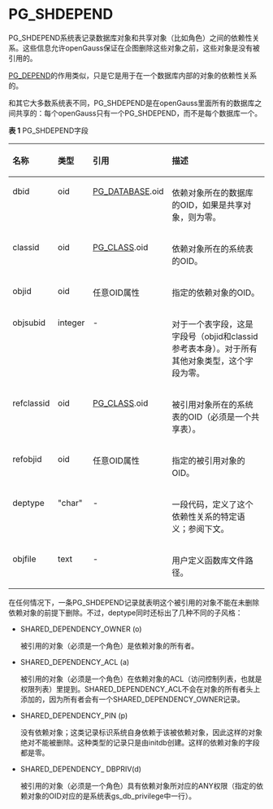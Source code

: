 # PG\_SHDEPEND

PG\_SHDEPEND系统表记录数据库对象和共享对象（比如角色）之间的依赖性关系。这些信息允许openGauss保证在企图删除这些对象之前，这些对象是没有被引用的。

[PG\_DEPEND](PG_DEPEND.md)的作用类似，只是它是用于在一个数据库内部的对象的依赖性关系的。

和其它大多数系统表不同，PG\_SHDEPEND是在openGauss里面所有的数据库之间共享的：每个openGauss只有一个PG\_SHDEPEND，而不是每个数据库一个。

**表 1**  PG\_SHDEPEND字段

<a name="zh-cn_topic_0283137157_zh-cn_topic_0237122314_zh-cn_topic_0059778501_t27b085e89ebd42c68d65b01fceaf8a4c"></a>
<table><thead align="left"><tr id="zh-cn_topic_0283137157_zh-cn_topic_0237122314_zh-cn_topic_0059778501_r8417af7187e34e1ca9a59650aae99fd6"><th class="cellrowborder" valign="top" width="15.229999999999999%" id="mcps1.2.5.1.1"><p id="zh-cn_topic_0283137157_zh-cn_topic_0237122314_zh-cn_topic_0059778501_a851db343909b4c108175e472aa7f6104"><a name="zh-cn_topic_0283137157_zh-cn_topic_0237122314_zh-cn_topic_0059778501_a851db343909b4c108175e472aa7f6104"></a><a name="zh-cn_topic_0283137157_zh-cn_topic_0237122314_zh-cn_topic_0059778501_a851db343909b4c108175e472aa7f6104"></a>名称</p>
</th>
<th class="cellrowborder" valign="top" width="12.590000000000002%" id="mcps1.2.5.1.2"><p id="zh-cn_topic_0283137157_zh-cn_topic_0237122314_zh-cn_topic_0059778501_a7d6c53bb50fc448aafa03c3f29d11a82"><a name="zh-cn_topic_0283137157_zh-cn_topic_0237122314_zh-cn_topic_0059778501_a7d6c53bb50fc448aafa03c3f29d11a82"></a><a name="zh-cn_topic_0283137157_zh-cn_topic_0237122314_zh-cn_topic_0059778501_a7d6c53bb50fc448aafa03c3f29d11a82"></a>类型</p>
</th>
<th class="cellrowborder" valign="top" width="21.73%" id="mcps1.2.5.1.3"><p id="zh-cn_topic_0283137157_zh-cn_topic_0237122314_zh-cn_topic_0059778501_a0da30404906d49e2828ce5bf41995ad4"><a name="zh-cn_topic_0283137157_zh-cn_topic_0237122314_zh-cn_topic_0059778501_a0da30404906d49e2828ce5bf41995ad4"></a><a name="zh-cn_topic_0283137157_zh-cn_topic_0237122314_zh-cn_topic_0059778501_a0da30404906d49e2828ce5bf41995ad4"></a>引用</p>
</th>
<th class="cellrowborder" valign="top" width="50.449999999999996%" id="mcps1.2.5.1.4"><p id="zh-cn_topic_0283137157_zh-cn_topic_0237122314_zh-cn_topic_0059778501_a29f6b37d24834a8c814b78cd618f1a6f"><a name="zh-cn_topic_0283137157_zh-cn_topic_0237122314_zh-cn_topic_0059778501_a29f6b37d24834a8c814b78cd618f1a6f"></a><a name="zh-cn_topic_0283137157_zh-cn_topic_0237122314_zh-cn_topic_0059778501_a29f6b37d24834a8c814b78cd618f1a6f"></a>描述</p>
</th>
</tr>
</thead>
<tbody><tr id="zh-cn_topic_0283137157_zh-cn_topic_0237122314_zh-cn_topic_0059778501_r955991789291496ba218378120e7296b"><td class="cellrowborder" valign="top" width="15.229999999999999%" headers="mcps1.2.5.1.1 "><p id="zh-cn_topic_0283137157_zh-cn_topic_0237122314_zh-cn_topic_0059778501_af8bf6085242d49b7916d2441987cc22b"><a name="zh-cn_topic_0283137157_zh-cn_topic_0237122314_zh-cn_topic_0059778501_af8bf6085242d49b7916d2441987cc22b"></a><a name="zh-cn_topic_0283137157_zh-cn_topic_0237122314_zh-cn_topic_0059778501_af8bf6085242d49b7916d2441987cc22b"></a>dbid</p>
</td>
<td class="cellrowborder" valign="top" width="12.590000000000002%" headers="mcps1.2.5.1.2 "><p id="zh-cn_topic_0283137157_zh-cn_topic_0237122314_zh-cn_topic_0059778501_ad05c04b79f634a169cd213e84195baee"><a name="zh-cn_topic_0283137157_zh-cn_topic_0237122314_zh-cn_topic_0059778501_ad05c04b79f634a169cd213e84195baee"></a><a name="zh-cn_topic_0283137157_zh-cn_topic_0237122314_zh-cn_topic_0059778501_ad05c04b79f634a169cd213e84195baee"></a>oid</p>
</td>
<td class="cellrowborder" valign="top" width="21.73%" headers="mcps1.2.5.1.3 "><p id="zh-cn_topic_0283137157_zh-cn_topic_0237122314_zh-cn_topic_0059778501_a40ff5c957a3e4fc59572bb4625ec3329"><a name="zh-cn_topic_0283137157_zh-cn_topic_0237122314_zh-cn_topic_0059778501_a40ff5c957a3e4fc59572bb4625ec3329"></a><a name="zh-cn_topic_0283137157_zh-cn_topic_0237122314_zh-cn_topic_0059778501_a40ff5c957a3e4fc59572bb4625ec3329"></a><a href="PG_DATABASE.md">PG_DATABASE</a>.oid</p>
</td>
<td class="cellrowborder" valign="top" width="50.449999999999996%" headers="mcps1.2.5.1.4 "><p id="zh-cn_topic_0283137157_zh-cn_topic_0237122314_zh-cn_topic_0059778501_a8aa5ec846bac4d07bbd9165f40c8d81a"><a name="zh-cn_topic_0283137157_zh-cn_topic_0237122314_zh-cn_topic_0059778501_a8aa5ec846bac4d07bbd9165f40c8d81a"></a><a name="zh-cn_topic_0283137157_zh-cn_topic_0237122314_zh-cn_topic_0059778501_a8aa5ec846bac4d07bbd9165f40c8d81a"></a>依赖对象所在的数据库的OID，如果是共享对象，则为零。</p>
</td>
</tr>
<tr id="zh-cn_topic_0283137157_zh-cn_topic_0237122314_zh-cn_topic_0059778501_r5c689fb4174b4aed85f6ff7b445b2121"><td class="cellrowborder" valign="top" width="15.229999999999999%" headers="mcps1.2.5.1.1 "><p id="zh-cn_topic_0283137157_zh-cn_topic_0237122314_zh-cn_topic_0059778501_a6a6b446e7cef42168c1c662330f83f7b"><a name="zh-cn_topic_0283137157_zh-cn_topic_0237122314_zh-cn_topic_0059778501_a6a6b446e7cef42168c1c662330f83f7b"></a><a name="zh-cn_topic_0283137157_zh-cn_topic_0237122314_zh-cn_topic_0059778501_a6a6b446e7cef42168c1c662330f83f7b"></a>classid</p>
</td>
<td class="cellrowborder" valign="top" width="12.590000000000002%" headers="mcps1.2.5.1.2 "><p id="zh-cn_topic_0283137157_zh-cn_topic_0237122314_zh-cn_topic_0059778501_ab4a2d3c02b524ecb955182ec8b2aa9bd"><a name="zh-cn_topic_0283137157_zh-cn_topic_0237122314_zh-cn_topic_0059778501_ab4a2d3c02b524ecb955182ec8b2aa9bd"></a><a name="zh-cn_topic_0283137157_zh-cn_topic_0237122314_zh-cn_topic_0059778501_ab4a2d3c02b524ecb955182ec8b2aa9bd"></a>oid</p>
</td>
<td class="cellrowborder" valign="top" width="21.73%" headers="mcps1.2.5.1.3 "><p id="zh-cn_topic_0283137157_zh-cn_topic_0237122314_zh-cn_topic_0059778501_ad7b21d3be2064bf885bdd347f3473e67"><a name="zh-cn_topic_0283137157_zh-cn_topic_0237122314_zh-cn_topic_0059778501_ad7b21d3be2064bf885bdd347f3473e67"></a><a name="zh-cn_topic_0283137157_zh-cn_topic_0237122314_zh-cn_topic_0059778501_ad7b21d3be2064bf885bdd347f3473e67"></a><a href="PG_CLASS.md">PG_CLASS</a>.oid</p>
</td>
<td class="cellrowborder" valign="top" width="50.449999999999996%" headers="mcps1.2.5.1.4 "><p id="zh-cn_topic_0283137157_zh-cn_topic_0237122314_zh-cn_topic_0059778501_a73bb9917800c4a28b4896041306c2953"><a name="zh-cn_topic_0283137157_zh-cn_topic_0237122314_zh-cn_topic_0059778501_a73bb9917800c4a28b4896041306c2953"></a><a name="zh-cn_topic_0283137157_zh-cn_topic_0237122314_zh-cn_topic_0059778501_a73bb9917800c4a28b4896041306c2953"></a>依赖对象所在的系统表的OID。</p>
</td>
</tr>
<tr id="zh-cn_topic_0283137157_zh-cn_topic_0237122314_zh-cn_topic_0059778501_r6489017ba3a441ff9480ec2afe84261b"><td class="cellrowborder" valign="top" width="15.229999999999999%" headers="mcps1.2.5.1.1 "><p id="zh-cn_topic_0283137157_zh-cn_topic_0237122314_zh-cn_topic_0059778501_a51d69320c51940a1a35bef16e4d4df69"><a name="zh-cn_topic_0283137157_zh-cn_topic_0237122314_zh-cn_topic_0059778501_a51d69320c51940a1a35bef16e4d4df69"></a><a name="zh-cn_topic_0283137157_zh-cn_topic_0237122314_zh-cn_topic_0059778501_a51d69320c51940a1a35bef16e4d4df69"></a>objid</p>
</td>
<td class="cellrowborder" valign="top" width="12.590000000000002%" headers="mcps1.2.5.1.2 "><p id="zh-cn_topic_0283137157_zh-cn_topic_0237122314_zh-cn_topic_0059778501_ad87b0a0c47bf44a0a59bb64da9df45c7"><a name="zh-cn_topic_0283137157_zh-cn_topic_0237122314_zh-cn_topic_0059778501_ad87b0a0c47bf44a0a59bb64da9df45c7"></a><a name="zh-cn_topic_0283137157_zh-cn_topic_0237122314_zh-cn_topic_0059778501_ad87b0a0c47bf44a0a59bb64da9df45c7"></a>oid</p>
</td>
<td class="cellrowborder" valign="top" width="21.73%" headers="mcps1.2.5.1.3 "><p id="zh-cn_topic_0283137157_zh-cn_topic_0237122314_zh-cn_topic_0059778501_a2df2719cd87049f48f939326776e9b80"><a name="zh-cn_topic_0283137157_zh-cn_topic_0237122314_zh-cn_topic_0059778501_a2df2719cd87049f48f939326776e9b80"></a><a name="zh-cn_topic_0283137157_zh-cn_topic_0237122314_zh-cn_topic_0059778501_a2df2719cd87049f48f939326776e9b80"></a>任意OID属性</p>
</td>
<td class="cellrowborder" valign="top" width="50.449999999999996%" headers="mcps1.2.5.1.4 "><p id="zh-cn_topic_0283137157_zh-cn_topic_0237122314_zh-cn_topic_0059778501_a94ddb070c05c42bfae1723bfe7ceb84e"><a name="zh-cn_topic_0283137157_zh-cn_topic_0237122314_zh-cn_topic_0059778501_a94ddb070c05c42bfae1723bfe7ceb84e"></a><a name="zh-cn_topic_0283137157_zh-cn_topic_0237122314_zh-cn_topic_0059778501_a94ddb070c05c42bfae1723bfe7ceb84e"></a>指定的依赖对象的OID。</p>
</td>
</tr>
<tr id="zh-cn_topic_0283137157_zh-cn_topic_0237122314_zh-cn_topic_0059778501_r48daae77667c4a6885438f59b7f81733"><td class="cellrowborder" valign="top" width="15.229999999999999%" headers="mcps1.2.5.1.1 "><p id="zh-cn_topic_0283137157_zh-cn_topic_0237122314_zh-cn_topic_0059778501_a5ed172386b4c49a3be7a56a0bf4f7566"><a name="zh-cn_topic_0283137157_zh-cn_topic_0237122314_zh-cn_topic_0059778501_a5ed172386b4c49a3be7a56a0bf4f7566"></a><a name="zh-cn_topic_0283137157_zh-cn_topic_0237122314_zh-cn_topic_0059778501_a5ed172386b4c49a3be7a56a0bf4f7566"></a>objsubid</p>
</td>
<td class="cellrowborder" valign="top" width="12.590000000000002%" headers="mcps1.2.5.1.2 "><p id="zh-cn_topic_0283137157_zh-cn_topic_0237122314_zh-cn_topic_0059778501_a7658ff76b8ff4ef78d35a10b1f84fb95"><a name="zh-cn_topic_0283137157_zh-cn_topic_0237122314_zh-cn_topic_0059778501_a7658ff76b8ff4ef78d35a10b1f84fb95"></a><a name="zh-cn_topic_0283137157_zh-cn_topic_0237122314_zh-cn_topic_0059778501_a7658ff76b8ff4ef78d35a10b1f84fb95"></a>integer</p>
</td>
<td class="cellrowborder" valign="top" width="21.73%" headers="mcps1.2.5.1.3 "><p id="zh-cn_topic_0283137157_zh-cn_topic_0237122314_zh-cn_topic_0059778501_ae01a08adc2f74b98a78c9b0db113f569"><a name="zh-cn_topic_0283137157_zh-cn_topic_0237122314_zh-cn_topic_0059778501_ae01a08adc2f74b98a78c9b0db113f569"></a><a name="zh-cn_topic_0283137157_zh-cn_topic_0237122314_zh-cn_topic_0059778501_ae01a08adc2f74b98a78c9b0db113f569"></a>-</p>
</td>
<td class="cellrowborder" valign="top" width="50.449999999999996%" headers="mcps1.2.5.1.4 "><p id="zh-cn_topic_0283137157_zh-cn_topic_0237122314_zh-cn_topic_0059778501_a34fd3bb65c044b5d83c1d705696f9509"><a name="zh-cn_topic_0283137157_zh-cn_topic_0237122314_zh-cn_topic_0059778501_a34fd3bb65c044b5d83c1d705696f9509"></a><a name="zh-cn_topic_0283137157_zh-cn_topic_0237122314_zh-cn_topic_0059778501_a34fd3bb65c044b5d83c1d705696f9509"></a>对于一个表字段，这是字段号（objid和classid参考表本身）。对于所有其他对象类型，这个字段为零。</p>
</td>
</tr>
<tr id="zh-cn_topic_0283137157_zh-cn_topic_0237122314_zh-cn_topic_0059778501_rb8f7f5ce20044f90bc443a3d434521c6"><td class="cellrowborder" valign="top" width="15.229999999999999%" headers="mcps1.2.5.1.1 "><p id="zh-cn_topic_0283137157_zh-cn_topic_0237122314_zh-cn_topic_0059778501_ada0ab92650914d4dbaccd620a032dce9"><a name="zh-cn_topic_0283137157_zh-cn_topic_0237122314_zh-cn_topic_0059778501_ada0ab92650914d4dbaccd620a032dce9"></a><a name="zh-cn_topic_0283137157_zh-cn_topic_0237122314_zh-cn_topic_0059778501_ada0ab92650914d4dbaccd620a032dce9"></a>refclassid</p>
</td>
<td class="cellrowborder" valign="top" width="12.590000000000002%" headers="mcps1.2.5.1.2 "><p id="zh-cn_topic_0283137157_zh-cn_topic_0237122314_zh-cn_topic_0059778501_a5c22a764707e4a10a18346329dd08ab5"><a name="zh-cn_topic_0283137157_zh-cn_topic_0237122314_zh-cn_topic_0059778501_a5c22a764707e4a10a18346329dd08ab5"></a><a name="zh-cn_topic_0283137157_zh-cn_topic_0237122314_zh-cn_topic_0059778501_a5c22a764707e4a10a18346329dd08ab5"></a>oid</p>
</td>
<td class="cellrowborder" valign="top" width="21.73%" headers="mcps1.2.5.1.3 "><p id="zh-cn_topic_0283137157_zh-cn_topic_0237122314_zh-cn_topic_0059778501_a699d32fc2f8549aea23c5eb8503f49ee"><a name="zh-cn_topic_0283137157_zh-cn_topic_0237122314_zh-cn_topic_0059778501_a699d32fc2f8549aea23c5eb8503f49ee"></a><a name="zh-cn_topic_0283137157_zh-cn_topic_0237122314_zh-cn_topic_0059778501_a699d32fc2f8549aea23c5eb8503f49ee"></a><a href="PG_CLASS.md">PG_CLASS</a>.oid</p>
</td>
<td class="cellrowborder" valign="top" width="50.449999999999996%" headers="mcps1.2.5.1.4 "><p id="zh-cn_topic_0283137157_zh-cn_topic_0237122314_zh-cn_topic_0059778501_a699e2fbd4c8f480ba65994e4a02b066c"><a name="zh-cn_topic_0283137157_zh-cn_topic_0237122314_zh-cn_topic_0059778501_a699e2fbd4c8f480ba65994e4a02b066c"></a><a name="zh-cn_topic_0283137157_zh-cn_topic_0237122314_zh-cn_topic_0059778501_a699e2fbd4c8f480ba65994e4a02b066c"></a>被引用对象所在的系统表的OID（必须是一个共享表）。</p>
</td>
</tr>
<tr id="zh-cn_topic_0283137157_zh-cn_topic_0237122314_zh-cn_topic_0059778501_rfee4540ac48d444ab78a790f58c11b52"><td class="cellrowborder" valign="top" width="15.229999999999999%" headers="mcps1.2.5.1.1 "><p id="zh-cn_topic_0283137157_zh-cn_topic_0237122314_zh-cn_topic_0059778501_ab8bb5468c2c54f4a9a9ecf503a2d84bb"><a name="zh-cn_topic_0283137157_zh-cn_topic_0237122314_zh-cn_topic_0059778501_ab8bb5468c2c54f4a9a9ecf503a2d84bb"></a><a name="zh-cn_topic_0283137157_zh-cn_topic_0237122314_zh-cn_topic_0059778501_ab8bb5468c2c54f4a9a9ecf503a2d84bb"></a>refobjid</p>
</td>
<td class="cellrowborder" valign="top" width="12.590000000000002%" headers="mcps1.2.5.1.2 "><p id="zh-cn_topic_0283137157_zh-cn_topic_0237122314_zh-cn_topic_0059778501_af4604e9106ee43a0a32824024a282996"><a name="zh-cn_topic_0283137157_zh-cn_topic_0237122314_zh-cn_topic_0059778501_af4604e9106ee43a0a32824024a282996"></a><a name="zh-cn_topic_0283137157_zh-cn_topic_0237122314_zh-cn_topic_0059778501_af4604e9106ee43a0a32824024a282996"></a>oid</p>
</td>
<td class="cellrowborder" valign="top" width="21.73%" headers="mcps1.2.5.1.3 "><p id="zh-cn_topic_0283137157_zh-cn_topic_0237122314_zh-cn_topic_0059778501_a55995ba409364caeac026f12faa8a3b1"><a name="zh-cn_topic_0283137157_zh-cn_topic_0237122314_zh-cn_topic_0059778501_a55995ba409364caeac026f12faa8a3b1"></a><a name="zh-cn_topic_0283137157_zh-cn_topic_0237122314_zh-cn_topic_0059778501_a55995ba409364caeac026f12faa8a3b1"></a>任意OID属性</p>
</td>
<td class="cellrowborder" valign="top" width="50.449999999999996%" headers="mcps1.2.5.1.4 "><p id="zh-cn_topic_0283137157_zh-cn_topic_0237122314_zh-cn_topic_0059778501_ade77c99d3075499a9d813ae37d6b6552"><a name="zh-cn_topic_0283137157_zh-cn_topic_0237122314_zh-cn_topic_0059778501_ade77c99d3075499a9d813ae37d6b6552"></a><a name="zh-cn_topic_0283137157_zh-cn_topic_0237122314_zh-cn_topic_0059778501_ade77c99d3075499a9d813ae37d6b6552"></a>指定的被引用对象的OID。</p>
</td>
</tr>
<tr id="zh-cn_topic_0283137157_zh-cn_topic_0237122314_zh-cn_topic_0059778501_r8762f3054e0f446a9ead1037867595bb"><td class="cellrowborder" valign="top" width="15.229999999999999%" headers="mcps1.2.5.1.1 "><p id="zh-cn_topic_0283137157_zh-cn_topic_0237122314_zh-cn_topic_0059778501_a757c124f948044a3958dec69ee08a871"><a name="zh-cn_topic_0283137157_zh-cn_topic_0237122314_zh-cn_topic_0059778501_a757c124f948044a3958dec69ee08a871"></a><a name="zh-cn_topic_0283137157_zh-cn_topic_0237122314_zh-cn_topic_0059778501_a757c124f948044a3958dec69ee08a871"></a>deptype</p>
</td>
<td class="cellrowborder" valign="top" width="12.590000000000002%" headers="mcps1.2.5.1.2 "><p id="zh-cn_topic_0283137157_zh-cn_topic_0237122314_zh-cn_topic_0059778501_aad8b2ce4e98e45d5b24483738ae8e5b1"><a name="zh-cn_topic_0283137157_zh-cn_topic_0237122314_zh-cn_topic_0059778501_aad8b2ce4e98e45d5b24483738ae8e5b1"></a><a name="zh-cn_topic_0283137157_zh-cn_topic_0237122314_zh-cn_topic_0059778501_aad8b2ce4e98e45d5b24483738ae8e5b1"></a>"char"</p>
</td>
<td class="cellrowborder" valign="top" width="21.73%" headers="mcps1.2.5.1.3 "><p id="zh-cn_topic_0283137157_zh-cn_topic_0237122314_zh-cn_topic_0059778501_acc2d785d5bad418089efcfcac940aa7d"><a name="zh-cn_topic_0283137157_zh-cn_topic_0237122314_zh-cn_topic_0059778501_acc2d785d5bad418089efcfcac940aa7d"></a><a name="zh-cn_topic_0283137157_zh-cn_topic_0237122314_zh-cn_topic_0059778501_acc2d785d5bad418089efcfcac940aa7d"></a>-</p>
</td>
<td class="cellrowborder" valign="top" width="50.449999999999996%" headers="mcps1.2.5.1.4 "><p id="zh-cn_topic_0283137157_zh-cn_topic_0237122314_zh-cn_topic_0059778501_ab8c8590388d348d5b0e361c9895494e4"><a name="zh-cn_topic_0283137157_zh-cn_topic_0237122314_zh-cn_topic_0059778501_ab8c8590388d348d5b0e361c9895494e4"></a><a name="zh-cn_topic_0283137157_zh-cn_topic_0237122314_zh-cn_topic_0059778501_ab8c8590388d348d5b0e361c9895494e4"></a>一段代码，定义了这个依赖性关系的特定语义；参阅下文。</p>
</td>
</tr>
<tr id="zh-cn_topic_0283137157_zh-cn_topic_0237122314_row49453021144559"><td class="cellrowborder" valign="top" width="15.229999999999999%" headers="mcps1.2.5.1.1 "><p id="zh-cn_topic_0283137157_zh-cn_topic_0237122314_p46271755144559"><a name="zh-cn_topic_0283137157_zh-cn_topic_0237122314_p46271755144559"></a><a name="zh-cn_topic_0283137157_zh-cn_topic_0237122314_p46271755144559"></a>objfile</p>
</td>
<td class="cellrowborder" valign="top" width="12.590000000000002%" headers="mcps1.2.5.1.2 "><p id="zh-cn_topic_0283137157_zh-cn_topic_0237122314_p57024678144559"><a name="zh-cn_topic_0283137157_zh-cn_topic_0237122314_p57024678144559"></a><a name="zh-cn_topic_0283137157_zh-cn_topic_0237122314_p57024678144559"></a>text</p>
</td>
<td class="cellrowborder" valign="top" width="21.73%" headers="mcps1.2.5.1.3 "><p id="zh-cn_topic_0283137157_zh-cn_topic_0237122314_p55596181144559"><a name="zh-cn_topic_0283137157_zh-cn_topic_0237122314_p55596181144559"></a><a name="zh-cn_topic_0283137157_zh-cn_topic_0237122314_p55596181144559"></a>-</p>
</td>
<td class="cellrowborder" valign="top" width="50.449999999999996%" headers="mcps1.2.5.1.4 "><p id="zh-cn_topic_0283137157_zh-cn_topic_0237122314_p6996801144559"><a name="zh-cn_topic_0283137157_zh-cn_topic_0237122314_p6996801144559"></a><a name="zh-cn_topic_0283137157_zh-cn_topic_0237122314_p6996801144559"></a>用户定义函数库文件路径。</p>
</td>
</tr>
</tbody>
</table>

在任何情况下，一条PG\_SHDEPEND记录就表明这个被引用的对象不能在未删除依赖对象的前提下删除。不过，deptype同时还标出了几种不同的子风格：

-   SHARED\_DEPENDENCY\_OWNER \(o\)

    被引用的对象（必须是一个角色）是依赖对象的所有者。

-   SHARED\_DEPENDENCY\_ACL \(a\)

    被引用的对象（必须是一个角色）在依赖对象的ACL（访问控制列表，也就是权限列表）里提到。SHARED\_DEPENDENCY\_ACL不会在对象的所有者头上添加的，因为所有者会有一个SHARED\_DEPENDENCY\_OWNER记录。

-   SHARED\_DEPENDENCY\_PIN \(p\)

    没有依赖对象；这类记录标识系统自身依赖于该被依赖对象，因此这样的对象绝对不能被删除。这种类型的记录只是由initdb创建。这样的依赖对象的字段都是零。
    
-   SHARED\_DEPENDENCY\_ DBPRIV\(d\)

    被引用的对象（必须是一个角色）具有依赖对象所对应的ANY权限（指定的依赖对象的OID对应的是系统表gs\_db\_privilege中一行）。


